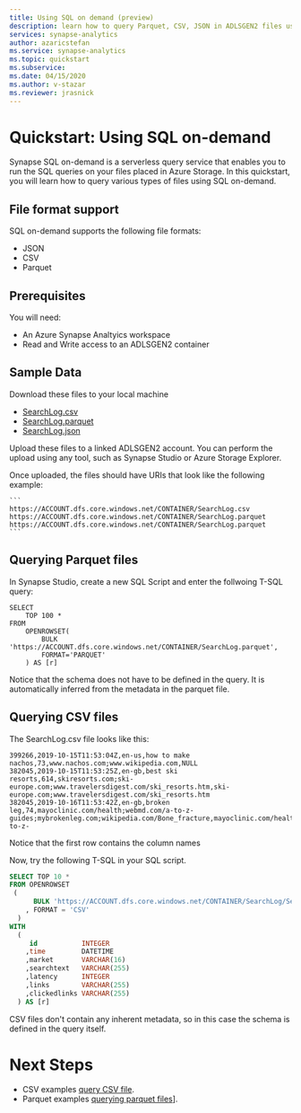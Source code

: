 ```yaml
---
title: Using SQL on demand (preview)
description: learn how to query Parquet, CSV, JSON in ADLSGEN2 files using SQL on-demand (preview).
services: synapse-analytics
author: azaricstefan
ms.service: synapse-analytics
ms.topic: quickstart
ms.subservice:
ms.date: 04/15/2020
ms.author: v-stazar
ms.reviewer: jrasnick
---
```


# Quickstart: Using SQL on-demand

Synapse SQL on-demand is a serverless query service that enables you to run the SQL queries on your files placed in Azure Storage. In this quickstart, you will learn how to query various types of files using SQL on-demand.

## File format support
SQL on-demand supports the following file formats:
* JSON
* CSV
* Parquet

## Prerequisites

You will need:
* An Azure Synapse Analtyics workspace
* Read and Write access to an ADLSGEN2 container

## Sample Data

Download these files to your local machine
* [SearchLog.csv](https://synapsesampledata.blob.core.windows.net/public/SearchLog/SearchLog.csv)
* [SearchLog.parquet](https://synapsesampledata.blob.core.windows.net/public/SearchLog/SearchLog.parquet)
* [SearchLog.json](https://synapsesampledata.blob.core.windows.net/public/SearchLog/SearchLog.json)

Upload these files to a linked ADLSGEN2 account. You can perform the upload using any tool, such as Synapse Studio or Azure Storage Explorer.

Once uploaded, the files should have URIs that look like the following example:

    ```
    https://ACCOUNT.dfs.core.windows.net/CONTAINER/SearchLog.csv
    https://ACCOUNT.dfs.core.windows.net/CONTAINER/SearchLog.parquet
    https://ACCOUNT.dfs.core.windows.net/CONTAINER/SearchLog.parquet
    ```


## Querying Parquet files

In Synapse Studio, create a new SQL Script and enter the follwoing T-SQL query:

```
SELECT
    TOP 100 *
FROM
    OPENROWSET(
        BULK 'https://ACCOUNT.dfs.core.windows.net/CONTAINER/SearchLog.parquet',
        FORMAT='PARQUET'
    ) AS [r]
```

Notice that the schema does not have to be defined in the query. It is automatically inferred
from the metadata in the parquet file.

## Querying CSV files

The SearchLog.csv file looks like this:

```id,time,market,searchtext,latency,links,clickedlinks
399266,2019-10-15T11:53:04Z,en-us,how to make nachos,73,www.nachos.com;www.wikipedia.com,NULL
382045,2019-10-15T11:53:25Z,en-gb,best ski resorts,614,skiresorts.com;ski-europe.com;www.travelersdigest.com/ski_resorts.htm,ski-europe.com;www.travelersdigest.com/ski_resorts.htm
382045,2019-10-16T11:53:42Z,en-gb,broken leg,74,mayoclinic.com/health;webmd.com/a-to-z-guides;mybrokenleg.com;wikipedia.com/Bone_fracture,mayoclinic.com/health;webmd.com/a-to-z-
```

Notice that the first row contains the column names

Now, try the following T-SQL in your SQL script.

```sql
SELECT TOP 10 *
FROM OPENROWSET
 (
      BULK 'https://ACCOUNT.dfs.core.windows.net/CONTAINER/SearchLog/SearchLog.csv'
    , FORMAT = 'CSV'
  )
WITH
  (
     id           INTEGER 
    ,time         DATETIME 
    ,market       VARCHAR(16) 
    ,searchtext   VARCHAR(255) 
    ,latency      INTEGER 
    ,links        VARCHAR(255) 
    ,clickedlinks VARCHAR(255) 
  ) AS [r]
```


CSV files don't contain any inherent metadata, so in this case the schema is defined in the query itself. 


# Next Steps
* CSV examples [query CSV file](sql/query-single-csv-file.md).
* Parquet examples [querying parquet files](sql/query-parquet-files.md)].

